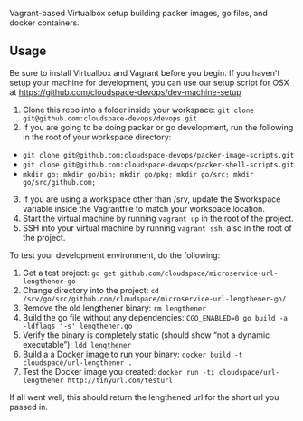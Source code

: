 Vagrant-based Virtualbox setup building packer images, go files, and docker containers.


## Usage

Be sure to install Virtualbox and Vagrant before you begin.  If you haven't setup your machine for development, you can use our setup script for OSX at https://github.com/cloudspace-devops/dev-machine-setup

1. Clone this repo into a folder inside your workspace: `git clone git@github.com:cloudspace-devops/devops.git`
2. If you are going to be doing packer or go development, run the following in the root of your workspace directory:
 - `git clone git@github.com:cloudspace-devops/packer-image-scripts.git`
 - `git clone git@github.com:cloudspace-devops/packer-shell-scripts.git`
 - `mkdir go; mkdir go/bin; mkdir go/pkg; mkdir go/src; mkdir go/src/github.com;`
3. If you are using a workspace other than /srv, update the $workspace variable inside the Vagrantfile to match your workspace location.
4. Start the virtual machine by running `vagrant up` in the root of the project.
5. SSH into your virtual machine by running `vagrant ssh`, also in the root of the project.

To test your development environment, do the following:

1. Get a test project: `go get github.com/cloudspace/microservice-url-lengthener-go`
2. Change directory into the project: `cd /srv/go/src/github.com/cloudspace/microservice-url-lengthener-go/`
3. Remove the old lengthener binary: `rm lengthener`
4. Build the go file without any dependencies: `CGO_ENABLED=0 go build -a -ldflags '-s' lengthener.go`
5. Verify the binary is completely static (should show “not a dynamic executable”): `ldd lengthener`
6. Build a a Docker image to run your binary: `docker build -t cloudspace/url-lengthener .`
7. Test the Docker image you created:  `docker run -ti cloudspace/url-lengthener http://tinyurl.com/testurl`

If all went well, this should return the lengthened url for the short url you passed in.
